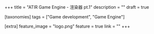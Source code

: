 +++
title = "ATIR Game Engine - 渲染器 pt.1"
description = ""
draft = true

[taxonomies]
tags = ["Game development", "Game Engine"]

[extra]
feature_image = "logo.png"
feature = true
link = "" 
+++